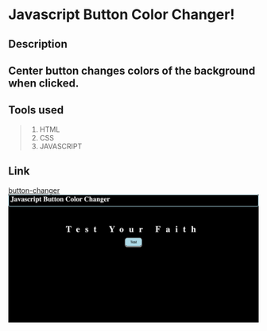 # Javascript Button Color Changer!
## **Description**
Center button changes colors of the background when clicked.
---
## Tools used
>1. HTML
>2. CSS
>3. JAVASCRIPT

## Link
[button-changer]( https://mcowley1.github.io/Javascript-button-changer/)
![button1-changer](button-changer.png)

